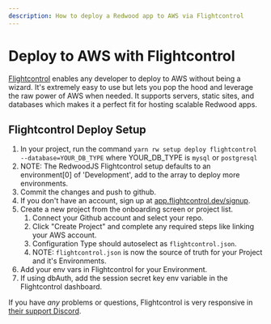 ```yaml
---
description: How to deploy a Redwood app to AWS via Flightcontrol
---
```


# Deploy to AWS with Flightcontrol

[Flightcontrol](https://www.flightcontrol.dev) enables any developer to deploy to AWS without being a wizard. It's extremely easy to use but lets you pop the hood and leverage the raw power of AWS when needed. It supports servers, static sites, and databases which makes it a perfect fit for hosting scalable Redwood apps.

## Flightcontrol Deploy Setup

1. In your project, run the command `yarn rw setup deploy flightcontrol --database=YOUR_DB_TYPE` where YOUR_DB_TYPE is `mysql` or `postgresql`
2. NOTE: The RedwoodJS Flightcontrol setup defaults to an environment\[0] of 'Development', add to the array to deploy more environments.
3. Commit the changes and push to github.
4. If you don't have an account, sign up at [app.flightcontrol.dev/signup](https://app.flightcontrol.dev/signup?ref=redwood).
5. Create a new project from the onboarding screen or project list.
    1. Connect your Github account and select your repo.
    2. Click "Create Project" and complete any required steps like linking your AWS account.
    3. Configuration Type should autoselect as `flightcontrol.json`.
    4. NOTE: `flightcontrol.json` is now the source of truth for your Project and it's Environments.
6. Add your env vars in Flightcontrol for your Environment.
7. If using dbAuth, add the session secret key env variable in the Flightcontrol dashboard.

If you have *any* problems or questions, Flightcontrol is very responsive in [their support Discord](https://discord.gg/yY8rSPrD6q).
